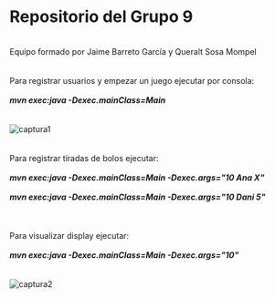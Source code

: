 <b><h1>Repositorio del Grupo 9</h1></b><br>
Equipo formado por Jaime Barreto García y Queralt Sosa Mompel<br><br><br>
Para registrar usuarios y empezar un juego ejecutar por consola:
<b><br><br><i>mvn exec:java -Dexec.mainClass=Main</i><br><br><br></b>
![captura1](https://user-images.githubusercontent.com/26334453/50293658-00ecaa80-046c-11e9-9dc8-063eb1a92530.PNG)<br><br>
<br>Para registrar tiradas de bolos ejecutar:<br> 
<b><br><i> mvn exec:java -Dexec.mainClass=Main -Dexec.args="10 Ana X" <br><br>
mvn exec:java -Dexec.mainClass=Main -Dexec.args="10 Dani 5" </i><br><br><br></b>
<br>Para visualizar display ejecutar:<br> 
<b><br><i> mvn exec:java -Dexec.mainClass=Main -Dexec.args="10"</i><br><br><br></b>
![captura2](https://user-images.githubusercontent.com/26334453/50293663-021dd780-046c-11e9-9b4b-c1264f954b45.PNG)
